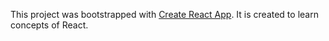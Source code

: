 This project was bootstrapped with [Create React App](https://github.com/facebook/create-react-app).
It is created to learn concepts of React.